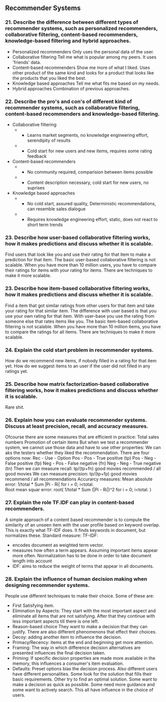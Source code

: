 ## Recommender Systems

### 21. Describe the difference between different types of recommender systems, such as personalized recommenders, collaborative filtering, content-based recommenders, knowledge-based filtering and hybrid approaches.

* Personalized recommenders
  Only uses the personal data of the user. 
* Collaborative filtering
  Tell me what is popular among my peers. It uses 'friends' data.
* Content-based recommenders
  Show me more of what I liked. Uses other product of the same kind and looks for a product that looks like the products that you liked the best.
* Knowledge based approaches
  Tell me what fits me based on my needs. 
* Hybrid approaches
  Combination of previous approaches. 

### 22. Describe the pro's and con's of different kind of recommender systems, such as collaborative filtering, content-based recommenders and knowledge-based filtering.
* Collaborative filtering
  * + Learns market segments, no knowledge engineering effort, serendipity of results
  * - Cold start for new users and new items, requires some rating feedback
* Content-based recommenders
  * + No community required, comparision between items possible
  * - Content description necessary, cold start for new users, no suprises 
* Knowledge based approaches
  * + No cold start, assured quality, Deterministic recommendations, can resemble sales dialogue 
  * - Requires knowledge engineering effort, static, does not react to short term trends

### 23. Describe how user-based collaborative filtering works, how it makes predictions and discuss whether it is scalable.
Find users that look like you and use their rating for that item to make a prediction for that item.
The basic user-based collaborative filtering is not scalable. 
When you have more than 10 million users, you have to compare their ratings for items with your rating for items.
There are techniques to make it more scalable.

### 23. Describe how item-based collaborative filtering works, how it makes predictions and discuss whether it is scalable.
Find a item that got similar ratings from other users for that item and take your rating for that similar item. 
The difference with user based is that you use your own rating for that item. 
With user-base you use the rating from someone else that rates items like you. 
The basic item-based collaborative filtering is not scalable. 
When you have more than 10 million items, you have to compare the ratings for all items. 
There are techniques to make it more scalable.

### 24. Explain the cold start problem in recommender systems.
How do we recommend new items, if nobody filled in a rating for that item yet. 
How do we suggest items to an user if the user did not filled in any ratings yet.

### 25. Describe how matrix factorization-based collaborative filtering works, how it makes predictions and discuss whether it is scalable.
Rare shit. 

### 26. Explain how you can evaluate recommender systems. Discuss at least precision, recall, and accuracy measures.
Ofcourse there are some measures that are efficient in practice:
Total sales numbers
Promotion of certain items
But when we test a recommender system, we cannot use those data and have to use other properties:
We can aks the testers whether they liked the recommendation. 
There are four options now:
Rec - Use - Option
Pos - Pos - True positive (tp)
Pos - Neg - False positive (fp)
Neg - Pos - False negative (fn)
Neg - Neg - True negative (tn)
Then we can measure recall: tp/(tp+fn) good movies recommended / all good movies
We can measure precision: tp/(tp+fp) good movies  recommend / all recommendations
Accurarcy measures: 
Mean absolute error: 1/total * Sum |Pi - Ri| for i = 0; i<total.  
Root mean squar error: root( 1/total * Sum (|Pi - Ri|)^2 for i = 0; i<total.  )

### 27. Explain the role TF.IDF can play in content-based recommenders.
A simple approach of a content based recommender is to compute the similarity of an unseen item with the user profile based on keyword overlap.
This is exactly what TF-IDF does. It finds keywords in document, but normalizes these.
Standard measure: TF-IDF:
- encodes document as weighted term vector.
- measures how often a term appears.
  Assuming important items appear more often.
  Normalization has to be done in order to take document length into account
- IDF: aims to reduce the weight of terms that appear in all documents. 

  

### 28. Explain the influence of human decision making when designing recommender systems.
People use different techniques to make their choice.
Some of these are: 

* First Satisfying item.
* Elimination by Aspects: 
  They start with the most important aspect and eliminate all items that are not satisfying. 
  After that they continue with less important aspects till there is one left.
* Reason-based choice
  They want to make a decision that they can justify.
  There are also different phenomenons that effect their choices.
* Decoy: adding another item to influence the decision. 
* Primacy/Recency: items at the end and beginning get more attention.
* Framing: The way in which difference decision alternatives are presented influences the final decision taken. 
* Priming: If specific decision properties are made more available in the memory, this influences a consumer's item evaluation.
* Defaults: Preset options bias the decision process.
  Also different users have different personalities. 
  Some look for the solution that fills their basic requirements. 
  Other try to find an optimal solution. 
  Some want to make a decision as quick as possible.
  Some need more guidance and some want to actively search.
  This all have influence in the choice of users. 
